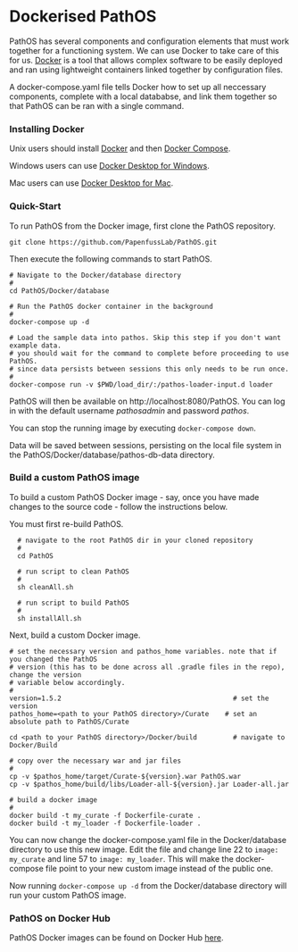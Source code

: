 # Dockerised PathOS

PathOS has several components and configuration elements that must work together for a functioning system. We can use Docker to take care of this for us. [Docker](http://www.docker.com) is a tool that allows complex software to be easily deployed and ran using lightweight containers linked together by configuration files.

A docker-compose.yaml file tells Docker how to set up all neccessary components, complete with a local datababse, and link them together so that PathOS can be ran with a single command.

### Installing Docker

Unix users should install [Docker](https://docs.docker.com/install/#server) and then [Docker Compose](https://docs.docker.com/compose/install/).

Windows users can use [Docker Desktop for Windows](https://docs.docker.com/docker-for-windows/install/).

Mac users can use [Docker Desktop for Mac](https://docs.docker.com/docker-for-mac/install/).

### Quick-Start

To run PathOS from the Docker image, first clone the PathOS repository.

```
git clone https://github.com/PapenfussLab/PathOS.git
```

Then execute the following commands to start PathOS.

  ```
  # Navigate to the Docker/database directory
  #
  cd PathOS/Docker/database

  # Run the PathOS docker container in the background
  #
  docker-compose up -d

  # Load the sample data into pathos. Skip this step if you don't want example data.
  # you should wait for the command to complete before proceeding to use PathOS.
  # since data persists between sessions this only needs to be run once.
  #
  docker-compose run -v $PWD/load_dir/:/pathos-loader-input.d loader 
  ```

PathOS will then be available on http://localhost:8080/PathOS. You can log in with the default username _pathosadmin_ and password _pathos_.

You can stop the running image by executing `docker-compose down`.

Data will be saved between sessions, persisting on the local file system in the PathOS/Docker/database/pathos-db-data directory.

### Build a custom PathOS image

To build a custom PathOS Docker image - say, once you have made changes to the source code - follow the instructions below.

You must first re-build PathOS.

```
  # navigate to the root PathOS dir in your cloned repository
  #
  cd PathOS

  # run script to clean PathOS
  #
  sh cleanAll.sh

  # run script to build PathOS
  #
  sh installAll.sh
```

Next, build a custom Docker image. 

  ```
  # set the necessary version and pathos_home variables. note that if you changed the PathOS
  # version (this has to be done across all .gradle files in the repo), change the version
  # variable below accordingly.
  #
  version=1.5.2                                           # set the version
  pathos_home=<path to your PathOS directory>/Curate    # set an absolute path to PathOS/Curate

  cd <path to your PathOS directory>/Docker/build         # navigate to Docker/Build

  # copy over the necessary war and jar files
  #
  cp -v $pathos_home/target/Curate-${version}.war PathOS.war
  cp -v $pathos_home/build/libs/Loader-all-${version}.jar Loader-all.jar 

  # build a docker image
  #
  docker build -t my_curate -f Dockerfile-curate .
  docker build -t my_loader -f Dockerfile-loader .
  ```

You can now change the docker-compose.yaml file in the Docker/database directory to use this new image. Edit the file and change line 22 to `image: my_curate` and line 57 to `image: my_loader`. This will make the docker-compose file point to your new custom image instead of the public one. 

Now running `docker-compose up -d` from the Docker/database directory will run your custom PathOS image.

### PathOS on Docker Hub

PathOS Docker images can be found on Docker Hub [here](https://hub.docker.com/u/dockerpathos).
